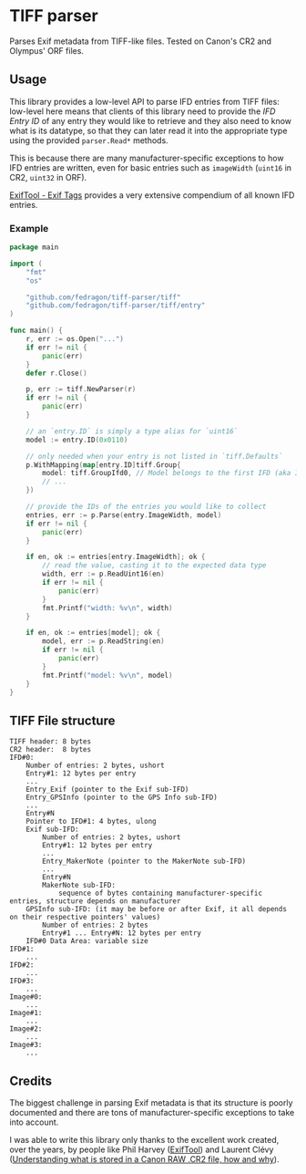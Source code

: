 # TIFF parser

Parses Exif metadata from TIFF-like files. Tested on Canon's CR2 and Olympus' ORF files.

## Usage

This library provides a low-level API to parse IFD entries from TIFF files: low-level here means that clients of this library need to provide the _IFD Entry ID_ of any entry they would like to retrieve and they also need to know what is its datatype, so that they can later read it into the appropriate type using the provided `parser.Read*` methods.

This is because there are many manufacturer-specific exceptions to how IFD entries are written, even for basic entries such as `imageWidth` (`uint16` in CR2, `uint32` in ORF).

[ExifTool - Exif Tags](https://exiftool.org/TagNames/EXIF.html) provides a very extensive compendium of all known IFD entries.

### Example

```go
package main

import (
    "fmt"
    "os"

    "github.com/fedragon/tiff-parser/tiff"
    "github.com/fedragon/tiff-parser/tiff/entry"
)

func main() {
	r, err := os.Open("...")
	if err != nil {
		panic(err)
	}
	defer r.Close()

	p, err := tiff.NewParser(r)
	if err != nil {
		panic(err)
	}

	// an `entry.ID` is simply a type alias for `uint16`
	model := entry.ID(0x0110)

	// only needed when your entry is not listed in `tiff.Defaults`
	p.WithMapping(map[entry.ID]tiff.Group{
		model: tiff.GroupIfd0, // Model belongs to the first IFD (aka IFD#0)
		// ...
	})

	// provide the IDs of the entries you would like to collect
	entries, err := p.Parse(entry.ImageWidth, model)
	if err != nil {
		panic(err)
	}

	if en, ok := entries[entry.ImageWidth]; ok {
		// read the value, casting it to the expected data type
		width, err := p.ReadUint16(en)
		if err != nil {
			panic(err)
		}
		fmt.Printf("width: %v\n", width)
	}

	if en, ok := entries[model]; ok {
		model, err := p.ReadString(en)
		if err != nil {
			panic(err)
		}
		fmt.Printf("model: %v\n", model)
	}
}
```

## TIFF File structure

```
TIFF header: 8 bytes
CR2 header:  8 bytes
IFD#0:
    Number of entries: 2 bytes, ushort
    Entry#1: 12 bytes per entry
    ...
    Entry_Exif (pointer to the Exif sub-IFD)
    Entry_GPSInfo (pointer to the GPS Info sub-IFD)
    ...
    Entry#N
    Pointer to IFD#1: 4 bytes, ulong
    Exif sub-IFD:
        Number of entries: 2 bytes, ushort
        Entry#1: 12 bytes per entry
        ...
        Entry_MakerNote (pointer to the MakerNote sub-IFD)
        ...
        Entry#N
        MakerNote sub-IFD:
            sequence of bytes containing manufacturer-specific entries, structure depends on manufacturer
    GPSInfo sub-IFD: (it may be before or after Exif, it all depends on their respective pointers' values)
        Number of entries: 2 bytes
        Entry#1 ... Entry#N: 12 bytes per entry
    IFD#0 Data Area: variable size
IFD#1:
    ...
IFD#2:
    ...
IFD#3:
    ...
Image#0:
    ...
Image#1:
    ...
Image#2:
    ...
Image#3:
    ...
```

## Credits

The biggest challenge in parsing Exif metadata is that its structure is poorly documented and there are tons of manufacturer-specific exceptions to take into account.

I was able to write this library only thanks to the excellent work created, over the years, by people like Phil Harvey ([ExifTool](https://exiftool.org)) and Laurent Clévy ([Understanding what is stored in a Canon RAW .CR2 file, how and why](http://lclevy.free.fr/cr2/)).
